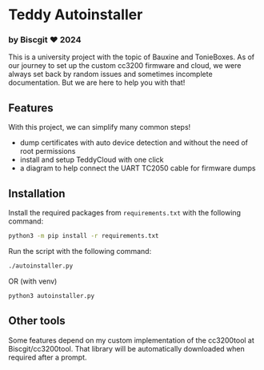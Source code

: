 # Teddy Autoinstaller

### by Biscgit :heart: 2024

This is a university project with the topic of Bauxine and TonieBoxes.
As of our journey to set up the custom cc3200 firmware and cloud, we were always set back by random issues and sometimes incomplete documentation.
But we are here to help you with that! 

## Features

With this project, we can simplify many common steps!
- dump certificates with auto device detection and without the need of root permissions
- install and setup TeddyCloud with one click
- a diagram to help connect the UART TC2050 cable for firmware dumps

## Installation
Install the required packages from `requirements.txt` with the following command:
```bash
python3 -m pip install -r requirements.txt
```
Run the script with the following command:
```bash
./autoinstaller.py
```
OR (with venv)
```bash
python3 autoinstaller.py
```

## Other tools
Some features depend on my custom implementation of the cc3200tool at Biscgit/cc3200tool.
That library will be automatically downloaded when required after a prompt.
